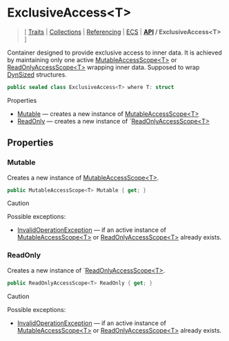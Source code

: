 # ExclusiveAccess\<T\>

> \[ [Traits](../traits.md)
> \| [Collections](../collections.md)
> \| [Referencing](../borrow-checker-at-home.md)
> \| [ECS](../ecs.md)
> \| **[API](index.g.md) / ExclusiveAccess\<T\>**
> \]

Container designed to provide exclusive access to inner data.
It is achieved by maintaining only one active [MutableAccessScope\<T\>](T.MutableAccessScope-1.g.md) or [ReadOnlyAccessScope\<T\>](T.ReadOnlyAccessScope-1.g.md) wrapping inner data.
Supposed to wrap [DynSized](T.DynSizedAttribute.g.md) structures.

```csharp
public sealed class ExclusiveAccess<T> where T: struct
```

Properties
- [Mutable](#mutable) — creates a new instance of [MutableAccessScope\<T\>](T.MutableAccessScope-1.g.md)
- [ReadOnly](#readonly) — creates a new instance of `[ReadOnlyAccessScope\<T\>](T.ReadOnlyAccessScope-1.g.md)


## Properties


### Mutable

Creates a new instance of [MutableAccessScope\<T\>](T.MutableAccessScope-1.g.md).

```csharp
public MutableAccessScope<T> Mutable { get; }
```

> [!CAUTION]
> Possible exceptions: 
> - [InvalidOperationException](https://learn.microsoft.com/en-us/dotnet/api/System.InvalidOperationException?view=netstandard-2.1) — if an active instance of [MutableAccessScope\<T\>](T.MutableAccessScope-1.g.md) or [ReadOnlyAccessScope\<T\>](T.ReadOnlyAccessScope-1.g.md) already exists.


### ReadOnly

Creates a new instance of `[ReadOnlyAccessScope\<T\>](T.ReadOnlyAccessScope-1.g.md).

```csharp
public ReadOnlyAccessScope<T> ReadOnly { get; }
```

> [!CAUTION]
> Possible exceptions: 
> - [InvalidOperationException](https://learn.microsoft.com/en-us/dotnet/api/System.InvalidOperationException?view=netstandard-2.1) — if an active instance of [MutableAccessScope\<T\>](T.MutableAccessScope-1.g.md) or [ReadOnlyAccessScope\<T\>](T.ReadOnlyAccessScope-1.g.md) already exists.
